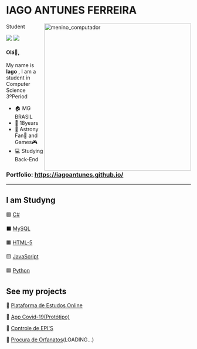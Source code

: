 # IAGO ANTUNES FERREIRA

Student 
    <img src="https://imgur.com/W2VZcfa.png" min-width="400px" max-width="400px" width="400px" align="right" alt="menino_computador">
  
  <a href="https://www.instagram.com/iago_ferreira010/?hl=pt-br" alt="Instagram">
  <img src="https://img.shields.io/badge/-Instagram-DF0174?style=flat-square&labelColor=DF0174&logo=instagram&logoColor=white&link=https://www.instagram.com/iago_ferreira010/?hl=pt-br"/></a>

  <a href="https://www.linkedin.com/in/iagoaferreira/" alt="Linkedin">
  <img src="https://img.shields.io/badge/-Linkedin-0e76a8?style=flat-square&logo=Linkedin&logoColor=white&link=https://www.linkedin.com/in/iagoaferreira/" /></a>






#### Olá:wave:,

My name is **Iago** , I am a student in Computer Science 3ºPeriod

- :house: MG BRASIL
- :adult: 18years
- :memo: Astrony Fan🔭 and Games:video_game:
- :computer: Studying Back-End

### Portfolio: https://iagoantunes.github.io/
***

## I am Studyng

:purple_square: [C#](https://github.com/IagoAntunes/C-sharp-_Learning)

:black_large_square: [MySQL](breve)

:orange_square: [HTML-5](https://github.com/IagoAntunes/HTML-5__learning)
 
 :yellow_square: [JavaScript](https://github.com/IagoAntunes/Java-Script__learning)
 
 :blue_square: [Python](https://github.com/IagoAntunes/Python__learning)

## See my projects

:blue_book: [Plataforma de Estudos Online](https://github.com/IagoAntunes/NLW-2)

:hospital: [App Covid-19(Protótipo)](https://github.com/IagoAntunes/APP-COVID-19)

:construction: [Controle de EPI'S](https://github.com/IagoAntunes/Projeto-AlfaID)

:wedding: [Procura de Orfanatos](https://github.com/IagoAntunes/Happy-NLW)(LOADING...)

